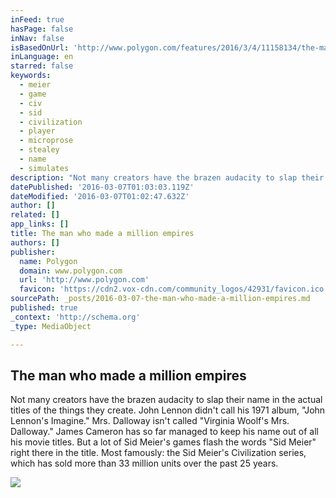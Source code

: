 ```yaml
---
inFeed: true
hasPage: false
inNav: false
isBasedOnUrl: 'http://www.polygon.com/features/2016/3/4/11158134/the-man-who-made-a-million-empires'
inLanguage: en
starred: false
keywords:
  - meier
  - game
  - civ
  - sid
  - civilization
  - player
  - microprose
  - stealey
  - name
  - simulates
description: "Not many creators have the brazen audacity to slap their name in the actual titles of the things they create. John Lennon didn't call his 1971 album, \"John Lennon's Imagine.\" Mrs. Dalloway isn't called \"Virginia Woolf's Mrs. Dalloway.\" James Cameron has so far managed to keep his name out of all his movie titles.  But a lot of Sid Meier's games flash the words \"Sid Meier\" right there in the title. Most famously: the Sid Meier's Civilization series, which has sold more than 33 million units over the past 25 years."
datePublished: '2016-03-07T01:03:03.119Z'
dateModified: '2016-03-07T01:02:47.632Z'
author: []
related: []
app_links: []
title: The man who made a million empires
authors: []
publisher:
  name: Polygon
  domain: www.polygon.com
  url: 'http://www.polygon.com'
  favicon: 'https://cdn2.vox-cdn.com/community_logos/42931/favicon.ico'
sourcePath: _posts/2016-03-07-the-man-who-made-a-million-empires.md
published: true
_context: 'http://schema.org'
_type: MediaObject

---
```

<article style=""><h1>The man who made a million empires</h1><p>Not many creators have the brazen audacity to slap their name in the actual titles of the things they create. John Lennon didn't call his 1971 album, "John Lennon's Imagine." Mrs. Dalloway isn't called "Virginia Woolf's Mrs. Dalloway." James Cameron has so far managed to keep his name out of all his movie titles.  But a lot of Sid Meier's games flash the words "Sid Meier" right there in the title. Most famously: the Sid Meier's Civilization series, which has sold more than 33 million units over the past 25 years.</p><img src="https://s3-us-west-2.amazonaws.com/the-grid-img/p/675892c85473dee85e477df071fbb5b12b9ad25a.jpg" /></article>